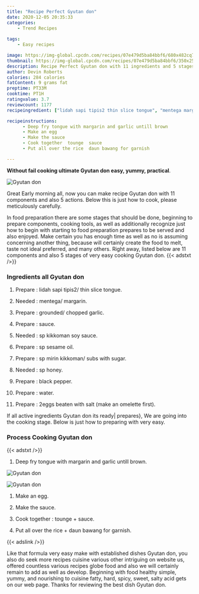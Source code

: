 ```yaml
---
title: "Recipe Perfect Gyutan don"
date: 2020-12-05 20:35:33
categories:
    - Trend Recipes
    
tags:
    - Easy recipes

image: https://img-global.cpcdn.com/recipes/07e479d5ba84bbf6/680x482cq70/gyutan-don-recipe-main-photo.jpg
thumbnail: https://img-global.cpcdn.com/recipes/07e479d5ba84bbf6/350x250cq70/gyutan-don-recipe-main-photo.jpg
description: Recipe Perfect Gyutan don with 11 ingredients and 5 stages of easy cooking.
author: Devin Roberts
calories: 284 calories
fatContent: 9 grams fat
preptime: PT33M
cooktime: PT1H
ratingvalue: 3.7
reviewcount: 1177
recipeingredient: ["lidah sapi tipis2 thin slice tongue", "mentega margarin", "grounded chopped garlic", "sauce", "sp kikkoman soy sauce", "sp sesame oil", "sp mirin kikkoman subs with sugar", "sp honey", "black pepper", "water", "2eggs beaten with salt make an omelette first"]

recipeinstructions: 
      - Deep fry tongue with margarin and garlic untill brown 
      - Make an egg 
      - Make the sauce 
      - Cook together  tounge  sauce 
      - Put all over the rice  daun bawang for garnish

---
```




**Without fail cooking ultimate Gyutan don easy, yummy, practical**. 


![Gyutan don](https://img-global.cpcdn.com/recipes/07e479d5ba84bbf6/680x482cq70/gyutan-don-recipe-main-photo.jpg "Gyutan don")




Great Early morning all, now you can make recipe Gyutan don with 11 components and also 5 actions. Below this is just how to cook, please meticulously carefully.

In food preparation there are some stages that should be done, beginning to prepare components, cooking tools, as well as additionally recognize just how to begin with starting to food preparation prepares to be served and also enjoyed. Make certain you has enough time as well as no is assuming concerning another thing, because will certainly create the food to melt, taste not ideal preferred, and many others. Right away, listed below are 11 components and also 5 stages of very easy cooking Gyutan don.
{{< adstxt />}}

### Ingredients all Gyutan don


1. Prepare  : lidah sapi tipis2/ thin slice tongue.

1. Needed  : mentega/ margarin.

1. Prepare  : grounded/ chopped garlic.

1. Prepare  : sauce.

1. Needed  : sp kikkoman soy sauce.

1. Prepare  : sp sesame oil.

1. Prepare  : sp mirin kikkoman/ subs with sugar.

1. Needed  : sp honey.

1. Prepare  : black pepper.

1. Prepare  : water.

1. Prepare  : 2eggs beaten with salt (make an omelette first).



If all active ingredients Gyutan don its ready| prepares}, We are going into the cooking stage. Below is just how to preparing with very easy.

### Process Cooking Gyutan don

{{< adstxt />}}


1. Deep fry tongue with margarin and garlic untill brown.



![Gyutan don](https://img-global.cpcdn.com/steps/d12189eaf88ca18f/160x128cq70/gyutan-don-recipe-step-1-photo.jpg" "Gyutan don")

![Gyutan don](https://img-global.cpcdn.com/steps/cb7c3e223e32d48e/160x128cq70/gyutan-don-recipe-step-1-photo.jpg" "Gyutan don")



1. Make an egg.



1. Make the sauce.



1. Cook together : tounge + sauce.



1. Put all over the rice + daun bawang for garnish.





{{< adslink />}}

Like that formula very easy make with established dishes Gyutan don, you also do seek more recipes cuisine various other intriguing on website us, offered countless various recipes globe food and also we will certainly remain to add as well as develop. Beginning with food healthy simple, yummy, and nourishing to cuisine fatty, hard, spicy, sweet, salty acid gets on our web page. Thanks for reviewing the best dish Gyutan don.
